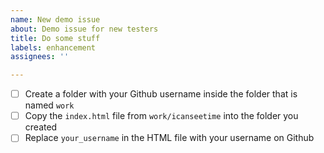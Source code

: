 ```yaml
---
name: New demo issue
about: Demo issue for new testers
title: Do some stuff
labels: enhancement
assignees: ''

---
```


- [ ] Create a folder with your Github username inside the folder that is named `work`
- [ ] Copy the `index.html` file from `work/icanseetime` into the folder you created
- [ ] Replace `your_username` in the HTML file with your username on Github
